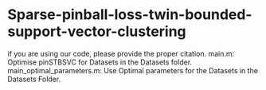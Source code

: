 # Sparse-pinball-loss-twin-bounded-support-vector-clustering


if you are using our code, please provide the proper citation.
main.m: Optimise pinSTBSVC for Datasets in the Datasets folder.
main_optimal_parameters.m: Use Optimal parameters for the Datasets in the Datasets Folder.
